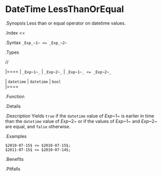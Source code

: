 # DateTime LessThanOrEqual

.Synopsis
Less than or equal operator on datetime values.

.Index
<=

.Syntax
`_Exp_~1~ <= _Exp_~2~`

.Types

//

|====
| `_Exp~1~_`      | `_Exp~2~_`      | `_Exp~1~_ <= _Exp~2~_` 

| `datetime`     |  `datetime`    | `bool`               
|====

.Function

.Details

.Description
Yields `true` if the `datetime` value of _Exp_~1~ is earlier in time than the `datetime` value
of _Exp_~2~ or if the values of _Exp_~1~ and _Exp_~2~ are equal, and `false` otherwise.

.Examples
```rascal-shell
$2010-07-15$ <= $2010-07-15$;
$2011-07-15$ <= $2010-07-14$;
```

.Benefits

.Pitfalls

